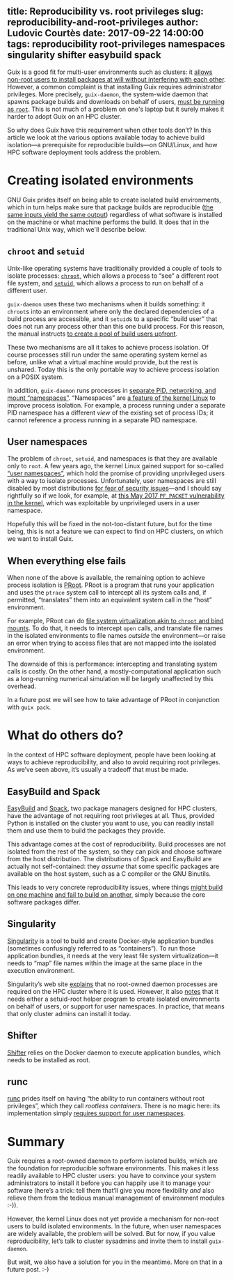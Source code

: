title: Reproducibility vs. root privileges
slug: reproducibility-and-root-privileges
author: Ludovic Courtès
date: 2017-09-22 14:00:00
tags: reproducibility root-privileges namespaces singularity shifter easybuild spack
---

Guix is a good fit for multi-user environments such as clusters:
it
[allows non-root users to install packages at will without interfering with each other](https://www.gnu.org/software/guix/manual/html_node/Features.html).
However, a common complaint is that installing Guix requires administrator
privileges.  More precisely, `guix-daemon`, the system-wide daemon that
spawns package builds and downloads on behalf of
users,
[must be running as `root`](https://www.gnu.org/software/guix/manual/html_node/Build-Environment-Setup.html).
This is not much of a problem on one's laptop but it surely makes it
harder to adopt Guix on an HPC cluster.

So why does Guix have this requirement when other tools don’t?  In this
article we look at the various options available today to achieve build
isolation—a prerequisite for reproducible builds—on GNU/Linux, and how HPC
software deployment tools address the problem.

# Creating isolated environments

GNU Guix prides itself on being able to create isolated build
environments, which in turn helps make sure that package builds are
reproducible
([the same inputs yield the same output](https://reproducible-builds.org/docs/definition/))
regardless of what software is installed on the machine or what machine
performs the build.  It does that in the traditional Unix way, which
we'll describe below.

## `chroot` and `setuid`

Unix-like operating systems have traditionally provided a couple of
tools to isolate processes:
[`chroot`](http://man7.org/linux/man-pages/man2/chroot.2.html), which
allows a process to “see” a different root file system, and
[`setuid`](http://man7.org/linux/man-pages/man2/setuid.2.html), which
allows a process to run on behalf of a different user.

`guix-daemon` uses these two mechanisms when it builds something: it
`chroot`s into an environment where only the declared dependencies of a
build process are accessible, and it `setuid`s to a specific “build
user” that does not run any process other than this one build process.
For this reason, the manual instructs
[to create a pool of build users upfront](https://www.gnu.org/software/guix/manual/html_node/Build-Environment-Setup.html).

These two mechanisms are all it takes to achieve process isolation.  Of
course processes still run under the same operating system kernel as
before, unlike what a virtual machine would provide, but the rest is
unshared.  Today this is the only portable way to achieve process
isolation on a POSIX system.

In addition, `guix-daemon` runs processes in
[separate PID, networking, and mount “namespaces”](https://git.savannah.gnu.org/cgit/guix.git/tree/nix/libstore/build.cc#n1978).
“Namespaces” are
[a feature of the kernel Linux](http://man7.org/linux/man-pages/man7/namespaces.7.html)
to improve process isolation.  For example, a process running under a
separate PID namespace has a different _view_ of the existing set of
process IDs; it cannot reference a process running in a separate
PID namespace.

## User namespaces

The problem of `chroot`, `setuid`, and namespaces is that they are
available only to `root`.  A few years ago, the kernel Linux gained
support for
so-called
[“user namespaces”](http://man7.org/linux/man-pages/man7/user_namespaces.7.html),
which hold the promise of providing unprivileged users with a way to
isolate processes.  Unfortunately, user namespaces are still disabled by
most
distributions
[for fear of security issues](http://rhelblog.redhat.com/2015/07/07/whats-next-for-containers-user-namespaces/)—and
I should say rightfully so if we look, for example,
at
[this May 2017 `PF_PACKET` vulnerability in the kernel](https://googleprojectzero.blogspot.com/2017/05/exploiting-linux-kernel-via-packet.html),
which was exploitable by unprivileged users in a user namespace.

Hopefully this will be fixed in the not-too-distant future, but for the
time being, this is not a feature we can expect to find on HPC clusters,
on which we want to install Guix.

## When everything else fails

When none of the above is available, the remaining option to achieve
process isolation is [PRoot](https://github.com/proot-me/PRoot/).  PRoot
is a program that runs your application and uses the `ptrace`
system call to intercept all its system calls and, if permitted,
“translates” them into an equivalent system call in the “host”
environment.

For example, PRoot can do [file system virtualization akin to `chroot`
and bind mounts](https://github.com/proot-me/PRoot/blob/master/doc/proot/manual.txt).
To do that, it needs to intercept `open` calls, and translate file names
in the isolated environments to file names _outside_ the environment—or
raise an error when trying to access files that are not mapped into the
isolated environment.

The downside of this is performance: intercepting and translating system
calls is costly.  On the other hand, a mostly-computational application
such as a long-running numerical simulation will be largely unaffected
by this overhead.

In a future post we will see how to take advantage of PRoot in
conjunction with `guix pack`.

# What do others do?

In the context of HPC software deployment, people have been looking at
ways to achieve reproducibility, and also to avoid requiring root
privileges.  As we’ve seen above, it’s usually a tradeoff that must be
made.

## EasyBuild and Spack

[EasyBuild](https://easybuilders.github.io/easybuild/)
and [Spack](https://spack.io/), two package managers designed for HPC
clusters, have the advantage of not requiring root privileges at all.
Thus, provided Python is installed on the cluster you want to use, you
can readily install them and use them to build the packages they
provide.

This advantage comes at the cost of reproducibility.  Build processes
are not isolated from the rest of the system, so they can pick and
choose software from the host distribution.  The distributions of Spack
and EasyBuild are actually not self-contained: they _assume_ that some
specific packages are available on the host system, such as a C compiler
or the GNU Binutils.

This leads to very concrete reproducibility issues, where
things
[might build on one machine](https://github.com/hpcugent/easybuild-easyblocks/issues/293) [and fail to build on another](https://github.com/LLNL/spack/issues/2055),
simply because the core software packages differ.

## Singularity

[Singularity](http://singularity.lbl.gov) is a tool to build and create
Docker-style application bundles (sometimes confusingly referred to as
“containers”).  To run those application bundles, it needs at the very
least file system virtualization—it needs to “map” file names within the
image at the same place in the execution environment.

Singularity’s web
site
[explains](http://singularity.lbl.gov/about#no-root-owned-daemon-processes) that
no root-owned daemon processes are required on the HPC cluster where it
is used.  However, it
also [notes](http://singularity.lbl.gov/docs-security) that it needs
either a setuid-root helper program to create isolated environments on
behalf of users, or support for user namespaces.  In practice, that
means that only cluster admins can install it today.

## Shifter

[Shifter](http://www.nersc.gov/research-and-development/user-defined-images/) relies
on the Docker daemon to execute application bundles, which needs to be
installed as root.

## runc

[runc](https://github.com/opencontainers/runc) prides itself on having
“the ability to run containers without root privileges”, which they call
_rootless containers_.  There is no magic here: its implementation
simply
[requires support for user namespaces](https://github.com/opencontainers/runc/commit/d2f49696b09a60f5ab60f7db8259c52a2a2cdbed).

# Summary

Guix requires a root-owned daemon to perform isolated builds, which are
the foundation for reproducible software environments.  This makes it
less readily available to HPC cluster users: you have to convince your
system administrators to install it before you can happily use it to
manage your software (here’s a trick: tell them that’ll give you more
flexibility _and_ also relieve them from the tedious manual management
of environment modules :-)).

However, the kernel Linux does not yet provide a mechanism for
non-root users to build isolated environments.  In the future, when user
namespaces are widely available, the problem will be solved.  But for
now, if you value reproducibility, let’s talk to cluster sysadmins and
invite them to install `guix-daemon`.

But wait, we also have a solution for you in the meantime.  More on that
in a future post.  :-)
